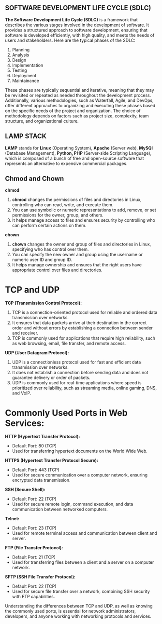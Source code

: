 ## SOFTWARE DEVELOPMENT LIFE CYCLE (SDLC)

**The Software Development Life Cycle (SDLC)** is a framework that describes the various stages involved in the development of software. It provides a structured approach to software development, ensuring that software is developed efficiently, with high quality, and meets the needs of users and stakeholders. Here are the typical phases of the SDLC:

1. Planning
2. Analysis
3. Design
4. Implementation
5. Testing
6. Deployment
7. Maintainance

These phases are typically sequential and iterative, meaning that they may be revisited or repeated as needed throughout the development process. Additionally, various methodologies, such as Waterfall, Agile, and DevOps, offer different approaches to organizing and executing these phases based on the specific needs of the project and organization. The choice of methodology depends on factors such as project size, complexity, team structure, and organizational culture.

## LAMP STACK
**LAMP** stands for **Linux** (Operating System), **Apache** (Server web), **MySQl** (Database Management), **Python, PHP** (Server-side Scripting Language), which is composed of a bunch of free and open-source software that represents an alternative to expensive commercial packages.

## Chmod and Chown

**chmod**
1. **chmod** changes the permissions of files and directories in Linux, controlling who can read, write, and execute them.
2. You can use symbolic or numeric representations to add, remove, or set permissions for the owner, group, and others.
3. It helps manage access to files and ensures security by controlling who can perform certain actions on them.

**chown**

1. **chown** changes the owner and group of files and directories in Linux, specifying who has control over them.
2. You can specify the new owner and group using the username or numeric user ID and group ID.
3. It helps manage ownership and ensures that the right users have appropriate control over files and directories.

# TCP and UDP

**TCP (Transmission Control Protocol):**
1. TCP is a connection-oriented protocol used for reliable and ordered data transmission over networks.
2. It ensures that data packets arrive at their destination in the correct order and without errors by establishing a connection between sender and receiver.
3. TCP is commonly used for applications that require high reliability, such as web browsing, email, file transfer, and remote access.

**UDP (User Datagram Protocol):**
1. UDP is a connectionless protocol used for fast and efficient data transmission over networks.
2. It does not establish a connection before sending data and does not guarantee delivery or order of packets.
3. UDP is commonly used for real-time applications where speed is prioritized over reliability, such as streaming media, online gaming, DNS, and VoIP.

# Commonly Used Ports in Web Services:
**HTTP (Hypertext Transfer Protocol):**
- Default Port: 80 (TCP)
- Used for transferring hypertext documents on the World Wide Web.

**HTTPS (Hypertext Transfer Protocol Secure):**
- Default Port: 443 (TCP)
- Used for secure communication over a computer network, ensuring encrypted data transmission.

**SSH (Secure Shell):**
- Default Port: 22 (TCP)
- Used for secure remote login, command execution, and data communication between networked computers.

**Telnet:**
- Default Port: 23 (TCP)
- Used for remote terminal access and communication between client and server.

**FTP (File Transfer Protocol):**
- Default Port: 21 (TCP)
- Used for transferring files between a client and a server on a computer network.

**SFTP (SSH File Transfer Protocol):**
- Default Port: 22 (TCP)
- Used for secure file transfer over a network, combining SSH security with FTP capabilities.

Understanding the differences between TCP and UDP, as well as knowing the commonly used ports, is essential for network administrators, developers, and anyone working with networking protocols and services.



         
  
  

